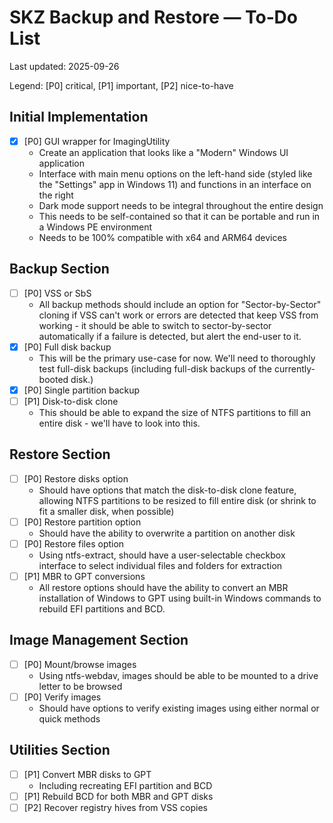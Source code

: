 # SKZ Backup and Restore — To‑Do List

Last updated: 2025-09-26

Legend: [P0] critical, [P1] important, [P2] nice-to-have

## Initial Implementation
- [x] [P0] GUI wrapper for ImagingUtility
  - Create an application that looks like a "Modern" Windows UI application
  - Interface with main menu options on the left-hand side (styled like the "Settings" app in Windows 11) and functions in an interface on the right
  - Dark mode support needs to be integral throughout the entire design
  - This needs to be self-contained so that it can be portable and run in a Windows PE environment
  - Needs to be 100% compatible with x64 and ARM64 devices

## Backup Section
- [ ] [P0] VSS or SbS
  - All backup methods should include an option for "Sector-by-Sector" cloning if VSS can't work or errors are detected that keep VSS from working - it should be able to switch to sector-by-sector automatically if a failure is detected, but alert the end-user to it. 
- [x] [P0] Full disk backup
  - This will be the primary use-case for now. We'll need to thoroughly test full-disk backups (including full-disk backups of the currently-booted disk.)
- [x] [P0] Single partition backup
- [ ] [P1] Disk-to-disk clone
  - This should be able to expand the size of NTFS partitions to fill an entire disk - we'll have to look into this.

## Restore Section
- [ ] [P0] Restore disks option
  - Should have options that match the disk-to-disk clone feature, allowing NTFS partitions to be resized to fill entire disk (or shrink to fit a smaller disk, when possible)
- [ ] [P0] Restore partition option
  - Should have the ability to overwrite a partition on another disk
- [ ] [P0] Restore files option
  - Using ntfs-extract, should have a user-selectable checkbox interface to select individual files and folders for extraction
- [ ] [P1] MBR to GPT conversions
  - All restore options should have the ability to convert an MBR installation of Windows to GPT using built-in Windows commands to rebuild EFI partitions and BCD.

## Image Management Section
- [ ] [P0] Mount/browse images
  - Using ntfs-webdav, images should be able to be mounted to a drive letter to be browsed
- [ ] [P0] Verify images
  - Should have options to verify existing images using either normal or quick methods

## Utilities Section
- [ ] [P1] Convert MBR disks to GPT
  - Including recreating EFI partition and BCD
- [ ] [P1] Rebuild BCD for both MBR and GPT disks
- [ ] [P2] Recover registry hives from VSS copies
